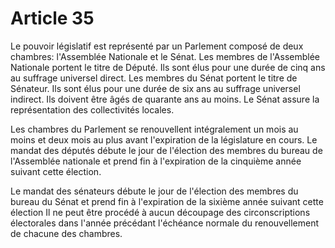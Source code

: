 # Article 35

Le pouvoir législatif est représenté par un Parlement composé de deux chambres:
l'Assemblée Nationale et le Sénat.
Les membres de l'Assemblée Nationale portent le titre de Député. Ils sont élus pour
une durée de cinq ans au suffrage universel direct.
Les membres du Sénat portent le titre de Sénateur. Ils sont élus pour une durée de
six ans au suffrage universel indirect. Ils doivent être âgés de quarante ans au moins.
Le Sénat assure la représentation des collectivités locales.

Les chambres du Parlement se renouvellent intégralement un mois au moins et deux
mois au plus avant l'expiration de la législature en cours.
Le mandat des députés débute le jour de l'élection des membres du bureau de
l'Assemblée nationale et prend fin à l'expiration de la cinquième année suivant cette
élection.

Le mandat des sénateurs débute le jour de l'élection des membres du bureau du
Sénat et prend fin à l'expiration de la sixième année suivant cette élection
Il ne peut être procédé à aucun découpage des circonscriptions électorales dans
l'année précédant l'échéance normale du renouvellement de chacune des chambres.